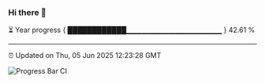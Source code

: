 ### Hi there 👋

⏳ Year progress { ████████████▁▁▁▁▁▁▁▁▁▁▁▁▁▁▁▁▁▁ } 42.61 %

---

⏰ Updated on Thu, 05 Jun 2025 12:23:28 GMT

![Progress Bar CI](https://github.com/Shyam-Makwana/GitHub-Actions-Demo/workflows/Progress%20Bar%20CI/badge.svg)
